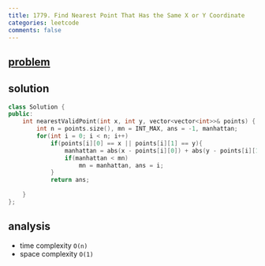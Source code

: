 ```yaml
---
title: 1779. Find Nearest Point That Has the Same X or Y Coordinate
categories: leetcode
comments: false
---
```


## [problem](https://leetcode.com/problems/find-nearest-point-that-has-the-same-x-or-y-coordinate/)


## solution
```c++
class Solution {
public:
    int nearestValidPoint(int x, int y, vector<vector<int>>& points) {
        int n = points.size(), mn = INT_MAX, ans = -1, manhattan;
        for(int i = 0; i < n; i++)
            if(points[i][0] == x || points[i][1] == y){
                manhattan = abs(x - points[i][0]) + abs(y - points[i][1]);
                if(manhattan < mn)
                    mn = manhattan, ans = i;            
            }
            return ans;
        
    }
};
```

## analysis
- time complexity `O(n)`
- space complexity `O(1)`